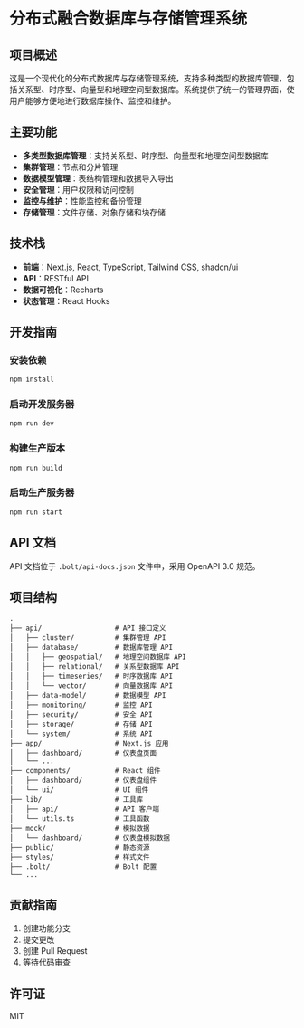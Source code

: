 # 分布式融合数据库与存储管理系统

## 项目概述

这是一个现代化的分布式数据库与存储管理系统，支持多种类型的数据库管理，包括关系型、时序型、向量型和地理空间型数据库。系统提供了统一的管理界面，使用户能够方便地进行数据库操作、监控和维护。

## 主要功能

- **多类型数据库管理**：支持关系型、时序型、向量型和地理空间型数据库
- **集群管理**：节点和分片管理
- **数据模型管理**：表结构管理和数据导入导出
- **安全管理**：用户权限和访问控制
- **监控与维护**：性能监控和备份管理
- **存储管理**：文件存储、对象存储和块存储

## 技术栈

- **前端**：Next.js, React, TypeScript, Tailwind CSS, shadcn/ui
- **API**：RESTful API
- **数据可视化**：Recharts
- **状态管理**：React Hooks

## 开发指南

### 安装依赖

```bash
npm install
```

### 启动开发服务器

```bash
npm run dev
```

### 构建生产版本

```bash
npm run build
```

### 启动生产服务器

```bash
npm run start
```

## API 文档

API 文档位于 `.bolt/api-docs.json` 文件中，采用 OpenAPI 3.0 规范。

## 项目结构

```
.
├── api/                  # API 接口定义
│   ├── cluster/          # 集群管理 API
│   ├── database/         # 数据库管理 API
│   │   ├── geospatial/   # 地理空间数据库 API
│   │   ├── relational/   # 关系型数据库 API
│   │   ├── timeseries/   # 时序数据库 API
│   │   └── vector/       # 向量数据库 API
│   ├── data-model/       # 数据模型 API
│   ├── monitoring/       # 监控 API
│   ├── security/         # 安全 API
│   ├── storage/          # 存储 API
│   └── system/           # 系统 API
├── app/                  # Next.js 应用
│   ├── dashboard/        # 仪表盘页面
│   └── ...
├── components/           # React 组件
│   ├── dashboard/        # 仪表盘组件
│   └── ui/               # UI 组件
├── lib/                  # 工具库
│   ├── api/              # API 客户端
│   └── utils.ts          # 工具函数
├── mock/                 # 模拟数据
│   └── dashboard/        # 仪表盘模拟数据
├── public/               # 静态资源
├── styles/               # 样式文件
├── .bolt/                # Bolt 配置
└── ...
```

## 贡献指南

1. 创建功能分支
2. 提交更改
3. 创建 Pull Request
4. 等待代码审查

## 许可证

MIT